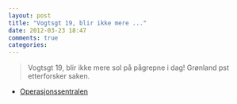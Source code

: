 ```yaml
---
layout: post
title: "Vogtsgt 19, blir ikke mere ..."
date: 2012-03-23 18:47
comments: true
categories: 
---
```

> Vogtsgt 19, blir ikke mere sol på pågrepne i dag! Grønland pst etterforsker saken. 
- [Operasjonssentralen](https://twitter.com/oslopolitiops/statuses/183384466947981313)
